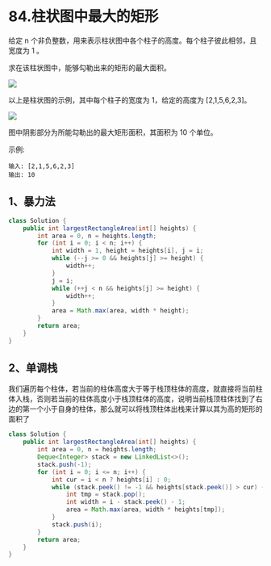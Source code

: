 # 84.柱状图中最大的矩形
给定 n 个非负整数，用来表示柱状图中各个柱子的高度。每个柱子彼此相邻，且宽度为 1 。

求在该柱状图中，能够勾勒出来的矩形的最大面积。

![](https://assets.leetcode-cn.com/aliyun-lc-upload/uploads/2018/10/12/histogram.png)

以上是柱状图的示例，其中每个柱子的宽度为 1，给定的高度为 [2,1,5,6,2,3]。

![](https://assets.leetcode-cn.com/aliyun-lc-upload/uploads/2018/10/12/histogram_area.png)

图中阴影部分为所能勾勒出的最大矩形面积，其面积为 10 个单位。

示例:

```
输入: [2,1,5,6,2,3]
输出: 10
```

## 1、暴力法

```java
class Solution {
    public int largestRectangleArea(int[] heights) {
        int area = 0, n = heights.length;
        for (int i = 0; i < n; i++) {
            int width = 1, height = heights[i], j = i;
            while (--j >= 0 && heights[j] >= height) {
                width++;
            }
            j = i;
            while (++j < n && heights[j] >= height) {
                width++;
            }
            area = Math.max(area, width * height);
        }
        return area;
    }
}
```

## 2、单调栈
我们遍历每个柱体，若当前的柱体高度大于等于栈顶柱体的高度，就直接将当前柱体入栈，否则若当前的柱体高度小于栈顶柱体的高度，说明当前栈顶柱体找到了右边的第一个小于自身的柱体，那么就可以将栈顶柱体出栈来计算以其为高的矩形的面积了

```java
class Solution {
    public int largestRectangleArea(int[] heights) {
        int area = 0, n = heights.length;
        Deque<Integer> stack = new LinkedList<>();
        stack.push(-1);
        for (int i = 0; i <= n; i++) {
            int cur = i < n ? heights[i] : 0;
            while (stack.peek() != -1 && heights[stack.peek()] > cur) {
                int tmp = stack.pop();
                int width = i - stack.peek() - 1;
                area = Math.max(area, width * heights[tmp]);
            }
            stack.push(i);
        }
        return area;
    }
}
```